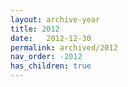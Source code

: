 ```yaml
---
layout: archive-year
title: 2012
date:   2012-12-30
permalink: archived/2012
nav_order: -2012
has_children: true
---
```

